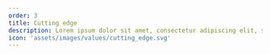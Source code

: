 ```yaml
---
order: 3
title: Cutting edge
description: Lorem ipsum dolor sit amet, consectetur adipiscing elit, sed do eiusmod tempor incididunt ut labore et dolore magna aliqua.
icon: 'assets/images/values/cutting_edge.svg'
---
```

